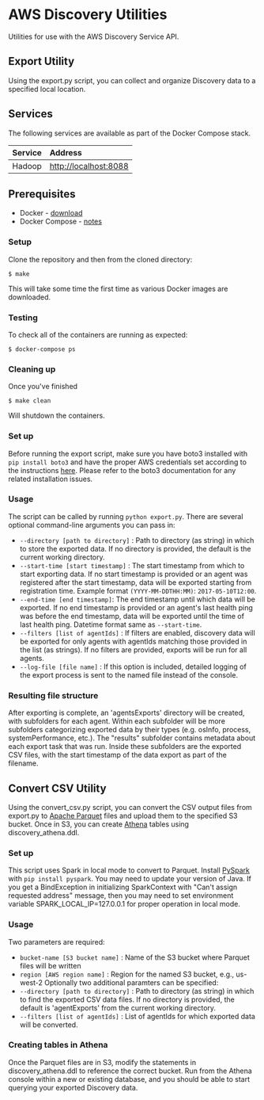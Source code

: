 # AWS Discovery Utilities
Utilities for use with the AWS Discovery Service API.
## Export Utility
Using the export.py script, you can collect and organize Discovery data to a specified local location.

## Services

The following services are available as part of the Docker Compose stack.

|Service|Address|
|:------|:------|
|Hadoop|[http://localhost:8088](http://localhost:8088)|

## Prerequisites

* Docker - [download](https://www.docker.com/community-edition#/download)
* Docker Compose - [notes](https://docs.docker.com/compose/install/)

### Setup

Clone the repository and then from the cloned directory:

	$ make
	
This will take some time the first time as various Docker images are downloaded.

### Testing

To check all of the containers are running as expected:

	$ docker-compose ps
	
### Cleaning up

Once you've finished

	$ make clean
	
Will shutdown the containers.

### Set up
Before running the export script, make sure you have boto3 installed with `pip install boto3` and have the proper AWS credentials set according to the instructions [here](http://boto3.readthedocs.io/en/latest/guide/quickstart.html). Please refer to the boto3 documentation for any related installation issues. 

### Usage 
The script can be called by running `python export.py`. There are several optional command-line arguments you can pass in:
* `--directory [path to directory]` : Path to directory (as string) in which to store the exported data. If no directory is provided, the default is the current working directory. 
* `--start-time [start timestamp]` : The start timestamp from which to start exporting data. If no start timestamp is provided or an agent was registered after the start timestamp, data will be exported starting from registration time. Example format `(YYYY-MM-DDTHH:MM)`: `2017-05-10T12:00`.
* `--end-time [end timestamp]`: The end timestamp until which data will be exported. If no end timestamp is provided or an agent's last health ping was before the end timestamp, data will be exported until the time of last health ping. Datetime format same as `--start-time`. 
* `--filters [list of agentIds]` : If filters are enabled, discovery data will be exported for only agents with agentIds matching those provided in the list (as strings). If no filters are provided, exports will be run for all agents.
* `--log-file [file name]` : If this option is included, detailed logging of the export process is sent to the named file instead of the console.

### Resulting file structure
After exporting is complete, an 'agentsExports' directory will be created, with subfolders for each agent. Within each subfolder will be more subfolders categorizing exported data by their types (e.g. osInfo, process, systemPerformance, etc.). The "results" subfolder contains metadata about each export task that was run. Inside these subfolders are the exported CSV files, with the start timestamp of the data export as part of the filename.


## Convert CSV Utility
Using the convert_csv.py script, you can convert the CSV output files from export.py to [Apache Parquet](https://parquet.apache.org/) files and upload them to the specified S3 bucket. Once in S3, you can create [Athena](https://aws.amazon.com/athena/) tables using discovery_athena.ddl.

### Set up
This script uses Spark in local mode to convert to Parquet. Install [PySpark](https://pypi.python.org/pypi/pyspark) with `pip install pyspark`. You may need to update your version of Java. If you get a BindException in initializing SparkContext with "Can't assign requested address" message, then you may need to set environment variable SPARK_LOCAL_IP=127.0.0.1 for proper operation in local mode.

### Usage
Two parameters are required:
* `bucket-name [S3 bucket name]` : Name of the S3 bucket where Parquet files will be written
* `region [AWS region name]` : Region for the named S3 bucket, e.g., us-west-2
Optionally two additional paramters can be specified:
* `--directory [path to directory]` : Path to directory (as string) in which to find the exported CSV data files. If no directory is provided, the default is 'agentExports' from the current working directory.
* `--filters [list of agentIds]` : List of agentIds for which exported data will be converted.

### Creating tables in Athena
Once the Parquet files are in S3, modify the statements in discovery_athena.ddl to reference the correct bucket. Run from the Athena console within a new or existing database, and you should be able to start querying your exported Discovery data.
